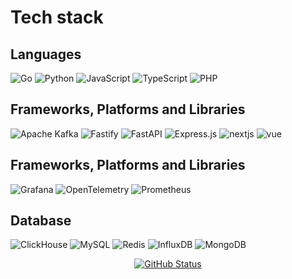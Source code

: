# Tech stack
## Languages
![Go](https://img.shields.io/badge/go-%2300ADD8.svg?style=for-the-badge&logo=go&logoColor=white)
![Python](https://img.shields.io/badge/python-3670A0?style=for-the-badge&logo=python&logoColor=ffdd54)
![JavaScript](https://img.shields.io/badge/javascript-%23323330.svg?style=for-the-badge&logo=javascript&logoColor=%23F7DF1E)
![TypeScript](https://img.shields.io/badge/typescript-%23007ACC.svg?style=for-the-badge&logo=typescript&logoColor=white)
![PHP](https://img.shields.io/badge/php-%23777BB4.svg?style=for-the-badge&logo=php&logoColor=white)

## Frameworks, Platforms and Libraries
![Apache Kafka](https://img.shields.io/badge/Apache%20Kafka-000?style=for-the-badge&logo=apachekafka)
![Fastify](https://img.shields.io/badge/fastify-%23000000.svg?style=for-the-badge&logo=fastify&logoColor=white)
![FastAPI](https://img.shields.io/badge/FastAPI-005571?style=for-the-badge&logo=fastapi)
![Express.js](https://img.shields.io/badge/express.js-%23404d59.svg?style=for-the-badge&logo=express&logoColor=%2361DAFB)
![nextjs](https://img.shields.io/badge/next%20js-000000?style=for-the-badge&logo=nextdotjs&logoColor=white)
![vue](https://img.shields.io/badge/vue-0acd6c?style=for-the-badge) 

## Frameworks, Platforms and Libraries
![Grafana](https://img.shields.io/badge/grafana-%23F46800.svg?style=for-the-badge&logo=grafana&logoColor=white)
![OpenTelemetry](https://img.shields.io/badge/OpenTelemetry-FFFFFF?&style=for-the-badge&logo=opentelemetry&logoColor=black)
![Prometheus](https://img.shields.io/badge/Prometheus-E6522C?style=for-the-badge&logo=Prometheus&logoColor=white)

## Database
![ClickHouse](https://img.shields.io/badge/ClickHouse-FFCC01?style=for-the-badge&logo=clickhouse&logoColor=white)
![MySQL](https://img.shields.io/badge/mysql-4479A1.svg?style=for-the-badge&logo=mysql&logoColor=white)
![Redis](https://img.shields.io/badge/redis-%23DD0031.svg?style=for-the-badge&logo=redis&logoColor=white)
![InfluxDB](https://img.shields.io/badge/InfluxDB-22ADF6?style=for-the-badge&logo=InfluxDB&logoColor=white)
![MongoDB](https://img.shields.io/badge/MongoDB-%234ea94b.svg?style=for-the-badge&logo=mongodb&logoColor=white)

<p align="center">
<a href="https://github.com/donnyirianto"><img alt="GitHub Status" src="https://github-readme-stats.vercel.app/api?username=donnyirianto&show_icons=true&theme=dark#gh-dark-mode-only"/></a>
</p>
